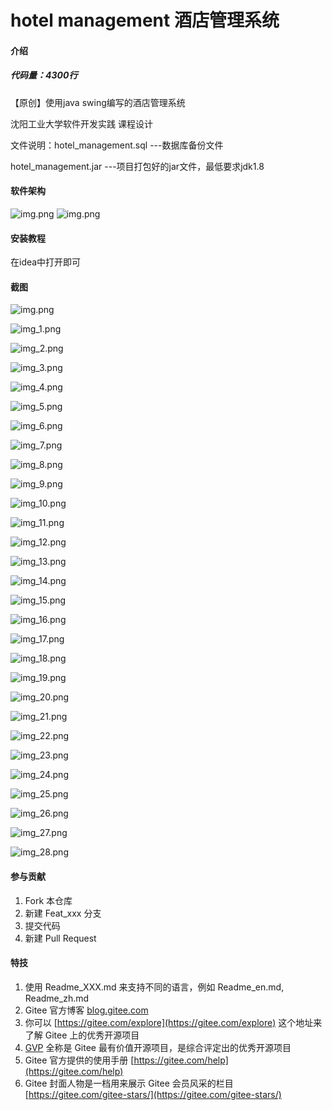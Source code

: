 # hotel management 酒店管理系统

#### 介绍

##### 代码量：4300行


【原创】使用java swing编写的酒店管理系统

沈阳工业大学软件开发实践 课程设计

文件说明：hotel_management.sql       ---数据库备份文件

hotel_management.jar                ---项目打包好的jar文件，最低要求jdk1.8
#### 软件架构
![img.png](image/1.png)
![img.png](image/2.png)

#### 安装教程

在idea中打开即可

#### 截图

![img.png](image/img.png)

![img_1.png](image/img_1.png)

![img_2.png](image/img_2.png)

![img_3.png](image/img_3.png)

![img_4.png](image/img_4.png)

![img_5.png](image/img_5.png)

![img_6.png](image/img_6.png)

![img_7.png](image/img_7.png)

![img_8.png](image/img_8.png)

![img_9.png](image/img_9.png)

![img_10.png](image/img_10.png)

![img_11.png](image/img_11.png)

![img_12.png](image/img_12.png)

![img_13.png](image/img_13.png)

![img_14.png](image/img_14.png)

![img_15.png](image/img_15.png)

![img_16.png](image/img_16.png)

![img_17.png](image/img_17.png)

![img_18.png](image/img_18.png)

![img_19.png](image/img_19.png)

![img_20.png](image/img_20.png)

![img_21.png](image/img_21.png)

![img_22.png](image/img_22.png)

![img_23.png](image/img_23.png)

![img_24.png](image/img_24.png)

![img_25.png](image/img_25.png)

![img_26.png](image/img_26.png)

![img_27.png](image/img_27.png)

![img_28.png](image/img_28.png)

#### 参与贡献

1.  Fork 本仓库
2.  新建 Feat_xxx 分支
3.  提交代码
4.  新建 Pull Request


#### 特技

1.  使用 Readme\_XXX.md 来支持不同的语言，例如 Readme\_en.md, Readme\_zh.md
2.  Gitee 官方博客 [blog.gitee.com](https://blog.gitee.com)
3.  你可以 [https://gitee.com/explore](https://gitee.com/explore) 这个地址来了解 Gitee 上的优秀开源项目
4.  [GVP](https://gitee.com/gvp) 全称是 Gitee 最有价值开源项目，是综合评定出的优秀开源项目
5.  Gitee 官方提供的使用手册 [https://gitee.com/help](https://gitee.com/help)
6.  Gitee 封面人物是一档用来展示 Gitee 会员风采的栏目 [https://gitee.com/gitee-stars/](https://gitee.com/gitee-stars/)
